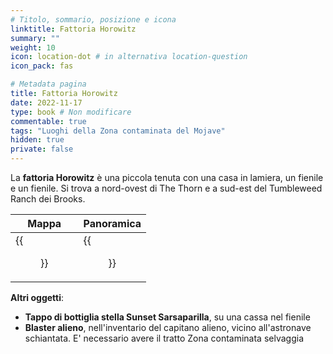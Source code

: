 ```yaml
---
# Titolo, sommario, posizione e icona
linktitle: Fattoria Horowitz
summary: ""
weight: 10
icon: location-dot # in alternativa location-question
icon_pack: fas

# Metadata pagina
title: Fattoria Horowitz
date: 2022-11-17
type: book # Non modificare
commentable: true
tags: "Luoghi della Zona contaminata del Mojave"
hidden: true
private: false
---
```


<div class="fnv">

La **fattoria Horowitz** è una piccola tenuta con una casa in lamiera, un fienile e un fienile. Si trova a nord-ovest di The Thorn e a sud-est del Tumbleweed Ranch dei Brooks.

| Mappa | Panoramica |
| ----- | ---------- |
|  {{<figure src="fnv/Horowitz_Farmstead_loc.webp">}}     |   {{<figure src="fnv/Horowitz_farmstead.webp">}}         | 

**Altri oggetti**:
- **Tappo di bottiglia stella Sunset Sarsaparilla**, su una cassa nel fienile
- **Blaster alieno**, nell'inventario del capitano alieno, vicino all'astronave schiantata. E' necessario avere il tratto Zona contaminata selvaggia

</div>

